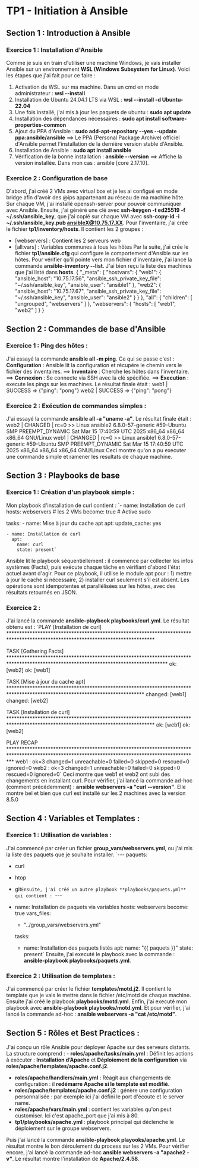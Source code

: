 # TP1 - Initiation à Ansible

## Section 1 : Introduction à Ansible  
### Exercice 1 : Installation d'Ansible
Comme je suis en train d'utiliser une machine Windows, je vais installer Ansible sur un environnement **WSL (Windows Subsystem for Linux)**.
Voici les étapes que j'ai fait pour ce faire :
1. Activation de WSL sur ma machine. Dans un cmd en mode administrateur : **wsl --install** 
2. Installation de Ubuntu 24.04.1 LTS via WSL : **wsl --install -d Ubuntu-22.04**
3. Une fois installé, j'ai mis à jour les paquets de ubuntu : **sudo apt update**
4. Installation des dépendances nécessaires : **sudo apt install software-properties-common**
5. Ajout du PPA d'Ansible : **sudo add-apt-repository --yes --update ppa:ansible/ansible**
==> Le PPA (Personal Package Archive) officiel d'Ansible permet l'installation de la dernière version stable d'Ansible.
6. Installation de Ansible : **sudo apt install ansible**
7. Vérification de la bonne installation : **ansible --version**
==> Affiche la version installée. Dans mon cas : ansible [core 2.17.10].
### Exercice 2 : Configuration de base
D'abord, j'ai créé 2 VMs avec virtual box et je les ai configué en mode bridge afin d'avoir des @ips appartenant au réseau de ma machine hôte.
Sur chaque VM, j'ai installé openssh-server pour pouvoir communiquer avec Ansible.
Ensuite, j'ai généré une clé avec **ssh-keygen -t ed25519 -f ~/.ssh/ansible_key**, que j'ai copié sur chaque VM avec **ssh-copy-id -i ~/.ssh/ansible_key.pub ansibleX@10.75.17.XX**. 
Pour l'inventaire, j'ai crée le fichier **tp1/inventory/hosts**.
Il contient les 2 groupes :
- [webservers] : Contient les 2 serveurs web
- [all:vars] : Variables communes à tous les hôtes
Par la suite, j'ai crée le fichier **tp1/ansible.cfg** qui configure le comportement d'Ansible sur les hôtes.
Pour vérifier qu'il pointe vers mon fichier d'inventaire, j'ai lancé la commande **ansible-inventory --list**. J'ai bien reçu la liste des machines que j'ai listé dans **hosts**.
{
    "_meta": {
        "hostvars": {
            "web1": {
                "ansible_host": "10.75.17.56",
                "ansible_ssh_private_key_file": "~/.ssh/ansible_key",
                "ansible_user": "ansible1"
            },
            "web2": {
                "ansible_host": "10.75.17.67",
                "ansible_ssh_private_key_file": "~/.ssh/ansible_key",
                "ansible_user": "ansible2"
            }
        }
    },
    "all": {
        "children": [
            "ungrouped",
            "webservers"
        ]
    },
    "webservers": {
        "hosts": [
            "web1",
            "web2"
        ]
    }
}
## Section 2 : Commandes de base d'Ansible 
### Exercice 1 : Ping des hôtes :
J'ai essayé la commande **ansible all -m ping**. Ce qui se passe c'est :
**Configuration** : Ansible lit la configuration et récupére le chemin vers le fichier des inventaires. ==> **Inventaire** : Cherche les hôtes dans l'inventaire. ==> **Connexion** : Se connecte via SSH avec la clé spécifiée. ==> **Execution** : execute les pings sur les machines.
Le résultat finale était : 
web1 | SUCCESS => {"ping": "pong"}
web2 | SUCCESS => {"ping": "pong"}
### Exercice 2 : Exécution de commandes simples :
J'ai essayé la commande **ansible all -a "uname -a"**.
Le résultat finale était : 
web2 | CHANGED | rc=0 >>
Linux ansible2 6.8.0-57-generic #59-Ubuntu SMP PREEMPT_DYNAMIC Sat Mar 15 17:40:59 UTC 2025 x86_64 x86_64 x86_64 GNU/Linux
web1 | CHANGED | rc=0 >>
Linux ansible1 6.8.0-57-generic #59-Ubuntu SMP PREEMPT_DYNAMIC Sat Mar 15 17:40:59 UTC 2025 x86_64 x86_64 x86_64 GNU/Linux
Ceci montre qu'on a pu executer une commande simple et ramener les resultats de chaque machine.
## Section 3 : Playbooks de base
### Exercice 1 : Création d'un playbook simple :
Mon playbook d'installation de curl contient :
`- name: Installation de curl
  hosts: webservers  # les 2 VMs
  become: true  # Active sudo

  tasks:
    - name: Mise à jour du cache apt
      apt:
        update_cache: yes

    - name: Installation de curl
      apt:
        name: curl
        state: present`
Ansible lit le playbook séquentiellement : il commence par collecter les infos systèmes (Facts), puis exécute chaque tâche en vérifiant d'abord l'état actuel avant d'agir.
Pour ce playbook, il utilise le module apt pour : 1) mettre à jour le cache si nécessaire, 2) installer curl seulement s'il est absent.
Les opérations sont idempotentes et parallélisées sur les hôtes, avec des résultats retournés en JSON.

### Exercice 2 : 
J'ai lancé la commande **ansible-playbook playbooks/curl.yml**. Le résultat obtenu est :
`PLAY [Installation de curl] ********************************************************************************************************************************

TASK [Gathering Facts] *************************************************************************************************************************************
ok: [web2]
ok: [web1]

TASK [Mise à jour du cache apt] ****************************************************************************************************************************
changed: [web1]
changed: [web2]

TASK [Installation de curl] ********************************************************************************************************************************
ok: [web1]
ok: [web2]

PLAY RECAP *************************************************************************************************************************************************
web1                       : ok=3    changed=1    unreachable=0    failed=0    skipped=0    rescued=0    ignored=0
web2                       : ok=3    changed=1    unreachable=0    failed=0    skipped=0    rescued=0    ignored=0`
Ceci montre que web1 et web2 ont subi des changements en installant curl.
Pour vérifier, j'ai lancé la commande ad-hoc (comment précédemment) : **ansible webservers -a "curl --version"**. Elle montre bel et bien que curl est installé sur les 2 machines avec la version 8.5.0

## Section 4 : Variables et Templates :  
### Exercice 1 : Utilisation de variables :
J'ai commencé par créer un fichier **group_vars/webservers.yml**, ou j'ai mis la liste des paquets que je souhaite installer.
`---
paquets:
  - curl
  - htop
  - git`
Ensuite, j'ai créé un autre playbook **playbooks/paquets.yml** qui contient : 
`---
- name: Installation de paquets via variables
  hosts: webservers
  become: true
  vars_files:
    - "../group_vars/webservers.yml"

  tasks:
    - name: Installation des paquets listés
      apt:
        name: "{{ paquets }}"
        state: present`
Ensuite, j'ai executé le playbook avec la commande : **ansible-playbook playbooks/paquets.yml**.
### Exercice 2 : Utilisation de templates :
J'ai commencé par créer le fichier **templates/motd.j2**. Il contient le template que je vais le mettre dans le fichier /etc/motd de chaque machine.
Ensuite j'ai créé le playbook **playbooks/motd.yml**. 
Enfin, j'ai executé mon playbook avec **ansible-playbook playbooks/motd.yml**. Et pour vérifier, j'ai lancé la commande ad-hoc : **ansible webservers -a "cat /etc/motd"**.

## Section 5 : Rôles et Best Practices : 
J'ai conçu un rôle Ansible pour déployer Apache sur des serveurs distants. La structure comprend : - **roles/apache/tasks/main.yml** : Définit les actions à exécuter : **Installation d’Apache** et **Déploiement de la configuration** via **roles/apache/templates/apache.conf.j2**.
- **roles/apache/handlers/main.yml** : Réagit aux changements de configuration : il **redémarre Apache si le template est modifié**.
- **roles/apache/templates/apache.conf.j2** : génère une configuration personnalisée : par exemple ici j'ai défini le port d'écoute et le server name.
- **roles/apache/vars/main.yml** : contient les variables qu'on peut customiser. Ici c'est apache_port que j'ai mis à 80.
- **tp1/playbooks/apache.yml** : playbook principal qui déclenche le déploiement sur le groupe webservers.

Puis j'ai lancé la commande **ansible-playbook playooks/apache.yml**. Le résultat montre le bon déroulement du process sur les 2 VMs. Pour vérifier encore, j'ai lancé la commande ad-hoc **ansible webservers -a "apache2 -v"**. Le résultat montre l'installation de **Apache/2.4.58**.
